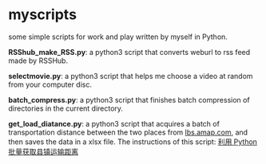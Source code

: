 # myscripts
some simple scripts for work and play written by myself in Python.

**RSShub_make_RSS.py**: a python3 script that converts weburl to rss feed made by RSSHub. 

**selectmovie.py**: a python3 script that helps me choose a video at random from your computer disc.

**batch_compress.py**: a python3 script that finishes batch compression of directories in the current directory.

**get_load_diatance.py**: a python3 script that acquires a batch of transportation distance between the two places from [lbs.amap.com](https://lbs.amap.com), and then saves the data in a xlsx file. The instructions of this script: [利用 Python 批量获取县镇运输距离](https://blog.3gek.cc/posts/2019/09/li-yong-pythonpi-liang-huo-qu-xian-zhen-ju-chi/)

